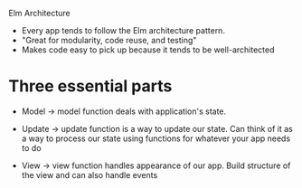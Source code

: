 Elm Architecture

- Every app tends to follow the Elm architecture pattern. 
- "Great for modularity, code reuse, and testing"
- Makes code easy to pick up because it tends to be well-architected

# Three essential parts

- Model -> model function deals with application's state. 

- Update -> update function is a way to update our state. Can think of it
						as a way to process our state using functions for whatever
						your app needs to do

- View -> view function handles appearance of our app. Build structure of the view
					and can also handle events

